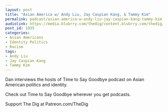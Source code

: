 ```yaml
---
layout: post
title: "Asian America w/ Andy Liu, Jay Caspian Kang, & Tammy Kim"
permalink: podcast/asian-america-w-andy-liu-jay-caspian-kang-tammy-kim
audiolink: https://media.blubrry.com/thedig/content.blubrry.com/thedig/The_Dig-EP_300-TTSG.mp3
post_id: 1935
categories: 
- Asian Americans
- Identity Politics
- Racism
tags: 
- Andy Liu
- Jay Caspian Kang
- Tammy Kim
---
```


Dan interviews the hosts of Time to Say Goodbye podcast on Asian American politics and identity. 

Check out Time to Say Goodbye wherever you get podcasts.

Support The Dig at Patreon.com/TheDig